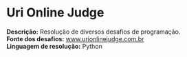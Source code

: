 # Uri Online Judge
**Descrição:** Resolução de diversos desafios de programação.<br>
**Fonte dos desafios:** www.urionlinejudge.com.br<br>
**Linguagem de resolução:** Python
